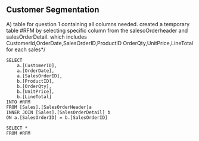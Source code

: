 ## Customer Segmentation

A) table for question 1 containing all columns needed. created a temporary table  #RFM  by selecting specific
column from the salesoOrderheader and salesOrderDetail. which includes CustomerId,OrderDate,SalesOrderID,ProductID
OrderQty,UnitPrice,LineTotal for each sales*/

```
SELECT 
    a.[CustomerID],
    a.[OrderDate],
    a.[SalesOrderID],
    b.[ProductID],
    b.[OrderQty],
    b.[UnitPrice],
    b.[LineTotal]
INTO #RFM
FROM [Sales].[SalesOrderHeader]a 
INNER JOIN [Sales].[SalesOrderDetail] b 
ON a.[SalesOrderID] = b.[SalesOrderID]

SELECT * 
FROM #RFM
```
